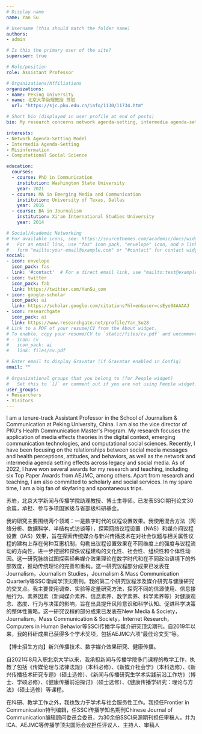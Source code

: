 ```yaml
---
# Display name
name: Yan Su

# Username (this should match the folder name)
authors:
- admin

# Is this the primary user of the site?
superuser: true

# Role/position
role: Assistant Professor

# Organizations/Affiliations
organizations:
- name: Peking University
- name: 北京大学助理教授 苏岩
  url: "https://sjc.pku.edu.cn/info/1130/11734.htm"

# Short bio (displayed in user profile at end of posts)
bio: My research concerns network agenda-setting, intermedia agenda-setting, and political participation.

interests: 
- Network Agenda-Setting Model
- Intermedia Agenda-Setting
- Misinformation
- Computational Social Science

education:
  courses:
  - course: PhD in Communication
    institution: Washington State University
    year: 2021 
  - course: MA in Emerging Media and Communication
    institution: University of Texas, Dallas
    year: 2016
  - course: BA in Journalism
    institution: Xi'an International Studies University
    year: 2014

# Social/Academic Networking
# For available icons, see: https://sourcethemes.com/academic/docs/widgets/#icons
#   For an email link, use "fas" icon pack, "envelope" icon, and a link in the
#   form "mailto:your-email@example.com" or "#contact" for contact widget.
social:
- icon: envelope
  icon_pack: fas
  link: '#contact'  # For a direct email link, use "mailto:test@example.org".
- icon: twitter
  icon_pack: fab
  link: https://twitter.com/YanSu_com
- icon: google-scholar
  icon_pack: ai
  link: https://scholar.google.com/citations?hl=en&user=csEye04AAAAJ
- icon: researchgate
  icon_pack: ai
  link: https://www.researchgate.net/profile/Yan_Su28
# Link to a PDF of your resume/CV from the About widget.
# To enable, copy your resume/CV to `static/files/cv.pdf` and uncomment the lines below.  
# - icon: cv
#   icon_pack: ai
#   link: files/cv.pdf

# Enter email to display Gravatar (if Gravatar enabled in Config)
email: ""
  
# Organizational groups that you belong to (for People widget)
#   Set this to `[]` or comment out if you are not using People widget.  
user_groups:
- Researchers
- Visitors
---
```


I am a tenure-track Assistant Professor in the School of Journalism & Communication at Peking University, China. I am also the vice director of PKU's Health Communication Master's Program. My research focuses the application of media effects theories in the digital context, emerging communication technologies, and computational social sciences. Recently, I have been focusing on the relationships between social media messages and health perceptions, attitudes, and behaviors, as well as the network and intermedia agenda setting effects across legacy and social media. As of 2022, I have won several awards for my research and teaching, including six Top Paper Awards from AEJMC, among others. Apart from research and teaching, I am also committed to scholarly and social services. In my spare time, I am a big fan of skyfaring and spontaneous trips. 

苏岩，北京大学新闻与传播学院助理教授、博士生导师。已发表SSCI期刊论文30余篇，承担、参与多项国家级与省部级科研基金。

我的研究主要围绕两个领域：一是数字时代的议程设置效果。我使用混合方法（网络分析、数据科学、半结构式访谈等），探索网络议程设置（NAS）和媒介间议程设置（IAS）效果，旨在探索传统媒介与新兴传播技术在对社会议题与相关属性议程的建构上存在何种互惠机制，勾勒出议程设置效果在不同维度上的强度与议程流动的方向性，进一步挖掘和探佚议程建构的文化性、社会性、组织性和个体性动因。这一研究脉络试图探索经典媒介效果理论在数字时代和在不同政治语境下的外部效度，推动传统理论的完善和重构。这一研究议程部分成果已发表在Journalism，Journalism Studies，Journalism & Mass Communication Quarterly等SSCI新闻学顶尖期刊。我的第二个研究议程涉及媒介研究与健康研究的交叉点。我主要使用调查、实验等定量研究方法，探究不同的信源使用、信息接触行为、素养因素（新闻媒介素养、信息素养、数字素养、科学素养等）对健康观念、态度、行为与决策的影响，旨在出具提升风险意识和科学认知、促进科学决策的整体性策略。这一研究议程的部分成果已发表在New Media & Society，Journalism，Mass Communication & Society，Internet Research，Computers in Human Behavior等SSCI传播学与媒介研究顶尖期刊。自2019年以来，我的科研成果已获得多个学术奖项，包括AEJMC六项“最佳论文奖”等。

【博士招生方向】新兴传播技术、数字媒介效果研究、健康传播。

自2021年8月入职北京大学以来，我承担新闻与传播学院多门课程的教学工作，执教了包括《传媒伦理与法律法规》（本科必修）、《新媒介社会学》（本科选修）、《新兴传播技术研究专题》（硕士选修）、《新闻与传播研究生学术实践前沿工作坊》（博士、学硕必修）、《健康传播前沿探讨》（硕士选修）、《健康传播学研究：理论与方法》（硕士选修）等课程。

在科研、教学工作之外，我也致力于学术与社会服务性工作。我担任Frontier in Communication特刊编辑，任SSCI传播学知名期刊Chinese Journal of Communication编辑顾问委员会委员，为30余份SSCI来源期刊担任审稿人，并为ICA、AEJMC等传播学顶尖国际会议担任评议人、主持人、审稿人
